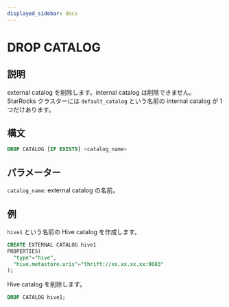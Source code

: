 ```yaml
---
displayed_sidebar: docs
---
```


# DROP CATALOG

## 説明

external catalog を削除します。internal catalog は削除できません。StarRocks クラスターには `default_catalog` という名前の internal catalog が 1 つだけあります。

## 構文

```SQL
DROP CATALOG [IF EXISTS] <catalog_name>
```

## パラメーター

`catalog_name`: external catalog の名前。

## 例

`hive1` という名前の Hive catalog を作成します。

```SQL
CREATE EXTERNAL CATALOG hive1
PROPERTIES(
  "type"="hive", 
  "hive.metastore.uris"="thrift://xx.xx.xx.xx:9083"
);
```

Hive catalog を削除します。

```SQL
DROP CATALOG hive1;
```
